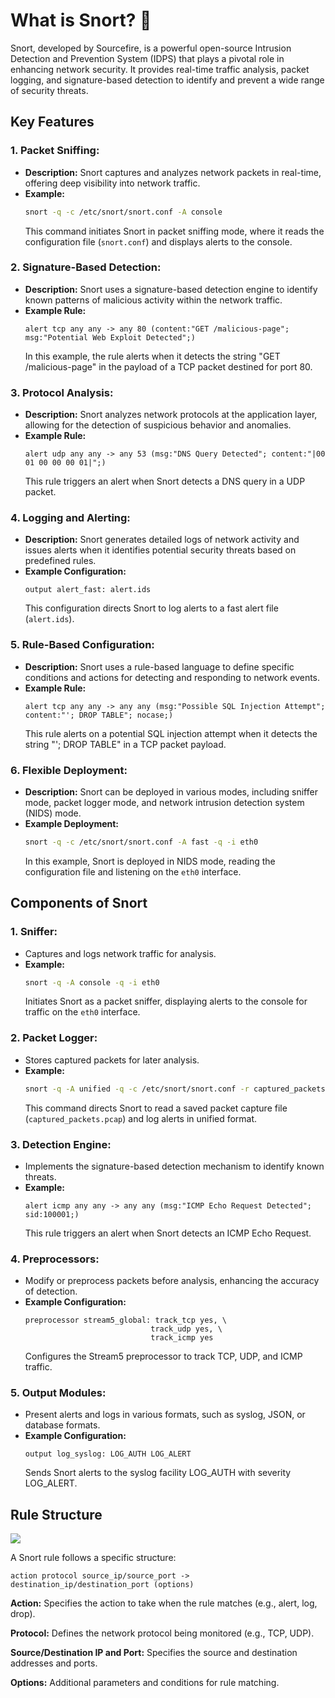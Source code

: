 # What is Snort? 🐽

Snort, developed by Sourcefire, is a powerful open-source Intrusion Detection and Prevention System (IDPS) that plays a pivotal role in enhancing network security. It provides real-time traffic analysis, packet logging, and signature-based detection to identify and prevent a wide range of security threats.

## Key Features

### 1. **Packet Sniffing:**
   - **Description:** Snort captures and analyzes network packets in real-time, offering deep visibility into network traffic.
   - **Example:** 
     ```bash
     snort -q -c /etc/snort/snort.conf -A console
     ```
     This command initiates Snort in packet sniffing mode, where it reads the configuration file (`snort.conf`) and displays alerts to the console.

### 2. **Signature-Based Detection:**
   - **Description:** Snort uses a signature-based detection engine to identify known patterns of malicious activity within the network traffic.
   - **Example Rule:**
     ```plaintext
     alert tcp any any -> any 80 (content:"GET /malicious-page"; msg:"Potential Web Exploit Detected";)
     ```
     In this example, the rule alerts when it detects the string "GET /malicious-page" in the payload of a TCP packet destined for port 80.

### 3. **Protocol Analysis:**
   - **Description:** Snort analyzes network protocols at the application layer, allowing for the detection of suspicious behavior and anomalies.
   - **Example Rule:**
     ```plaintext
     alert udp any any -> any 53 (msg:"DNS Query Detected"; content:"|00 01 00 00 00 01|";)
     ```
     This rule triggers an alert when Snort detects a DNS query in a UDP packet.

### 4. **Logging and Alerting:**
   - **Description:** Snort generates detailed logs of network activity and issues alerts when it identifies potential security threats based on predefined rules.
   - **Example Configuration:**
     ```plaintext
     output alert_fast: alert.ids
     ```
     This configuration directs Snort to log alerts to a fast alert file (`alert.ids`).

### 5. **Rule-Based Configuration:**
   - **Description:** Snort uses a rule-based language to define specific conditions and actions for detecting and responding to network events.
   - **Example Rule:**
     ```plaintext
     alert tcp any any -> any any (msg:"Possible SQL Injection Attempt"; content:"'; DROP TABLE"; nocase;)
     ```
     This rule alerts on a potential SQL injection attempt when it detects the string "'; DROP TABLE" in a TCP packet payload.

### 6. **Flexible Deployment:**
   - **Description:** Snort can be deployed in various modes, including sniffer mode, packet logger mode, and network intrusion detection system (NIDS) mode.
   - **Example Deployment:**
     ```bash
     snort -q -c /etc/snort/snort.conf -A fast -q -i eth0
     ```
     In this example, Snort is deployed in NIDS mode, reading the configuration file and listening on the `eth0` interface.

## Components of Snort

### 1. **Sniffer:**
   - Captures and logs network traffic for analysis.
   - **Example:**
     ```bash
     snort -q -A console -q -i eth0
     ```
     Initiates Snort as a packet sniffer, displaying alerts to the console for traffic on the `eth0` interface.

### 2. **Packet Logger:**
   - Stores captured packets for later analysis.
   - **Example:**
     ```bash
     snort -q -A unified -q -c /etc/snort/snort.conf -r captured_packets.pcap
     ```
     This command directs Snort to read a saved packet capture file (`captured_packets.pcap`) and log alerts in unified format.

### 3. **Detection Engine:**
   - Implements the signature-based detection mechanism to identify known threats.
   - **Example:**
     ```plaintext
     alert icmp any any -> any any (msg:"ICMP Echo Request Detected"; sid:100001;)
     ```
     This rule triggers an alert when Snort detects an ICMP Echo Request.

### 4. **Preprocessors:**
   - Modify or preprocess packets before analysis, enhancing the accuracy of detection.
   - **Example Configuration:**
     ```plaintext
     preprocessor stream5_global: track_tcp yes, \
                                 track_udp yes, \
                                 track_icmp yes
     ```
     Configures the Stream5 preprocessor to track TCP, UDP, and ICMP traffic.

### 5. **Output Modules:**
   - Present alerts and logs in various formats, such as syslog, JSON, or database formats.
   - **Example Configuration:**
     ```plaintext
     output log_syslog: LOG_AUTH LOG_ALERT
     ```
     Sends Snort alerts to the syslog facility LOG_AUTH with severity LOG_ALERT.

## Rule Structure
![](https://github.com/NextGenSec-Github/Security-Engineering/assets/142174128/21a05d36-4d53-4e97-80fe-14404f769fd3)

A Snort rule follows a specific structure:

```plaintext
action protocol source_ip/source_port -> destination_ip/destination_port (options)
```

**Action:** Specifies the action to take when the rule matches (e.g., alert, log, drop).

**Protocol:** Defines the network protocol being monitored (e.g., TCP, UDP).

**Source/Destination IP and Port:** Specifies the source and destination addresses and ports.

**Options:** Additional parameters and conditions for rule matching.
